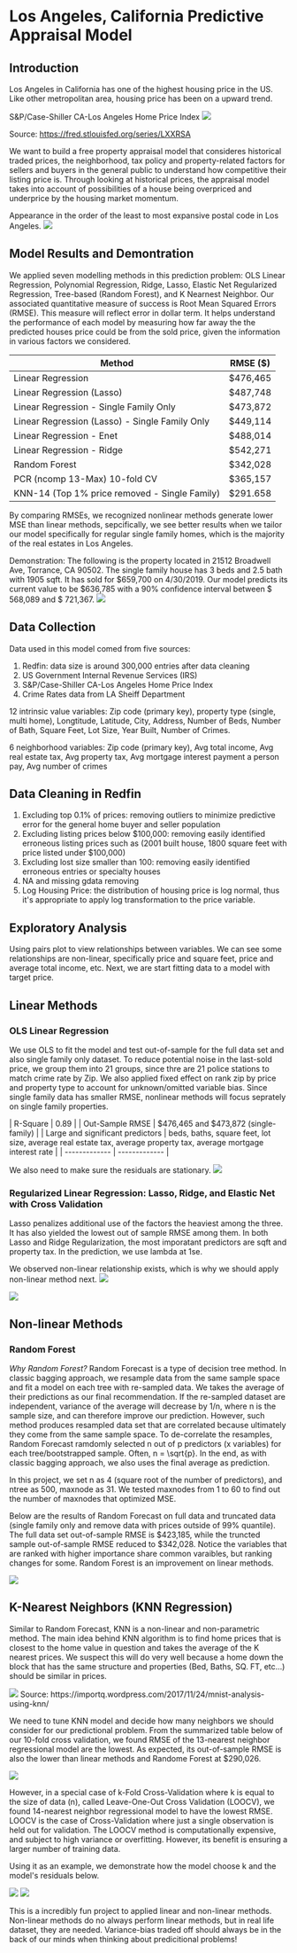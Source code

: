# Los Angeles, California Predictive Appraisal Model

## Introduction


Los Angeles in California has one of the highest housing price in the US. Like other metropolitan area, housing price has been on a upward trend.


S&P/Case-Shiller CA-Los Angeles Home Price Index
<img width=“964” src="https://github.com/MINAYUAN/CaliforniaHousing/blob/main/CS%20Housing%20Index.png">

Source: https://fred.stlouisfed.org/series/LXXRSA

We want to build a free property appraisal model that consideres historical traded prices, the neighborhood, tax policy and property-related factors for sellers and buyers in the general public to understand how competitive their listing price is. Through looking at historical prices, the appraisal model takes into account of possibilities of a house being overpriced and underprice by the housing market momentum. 

Appearance in the order of the least to most expansive postal code in Los Angeles.
<img width=“964” src="https://github.com/MINAYUAN/CaliforniaHousing/blob/main/ZipByTypePrice.gif">

## Model Results and Demontration
We applied seven modelling methods in this prediction problem: OLS Linear Regression, Polynomial Regression, Ridge, Lasso, Elastic Net Regularized Regression, Tree-based (Random Forest), and K Nearnest Neighbor. Our associated quantitative measure of success is Root Mean Squared Errors (RMSE). This measure will reflect error in dollar term. It helps understand the performance of each model by measuring how far away the the predicted houses price could be from the sold price, given the information in various factors we considered. 

| Method | RMSE ($) |
| ------------- | ------------- |
| Linear Regression   | $476,465  |
| Linear Regression (Lasso)  | $487,748  |
| Linear Regression - Single Family Only  | $473,872  |
| Linear Regression (Lasso) - Single Family Only  | $449,114  |
| Linear Regression - Enet  | $488,014  |
| Linear Regression - Ridge  | $542,271  |
| Random Forest   | $342,028  |
| PCR (ncomp 13-Max) 10-fold CV  | $365,157  |
| KNN-14 (Top 1% price removed - Single Family)  | $291.658  |

By comparing RMSEs, we recognized nonlinear methods generate lower MSE than linear methods, sepcifically, we see better results when we tailor our model specifically for regular single family homes, which is the majority of the real estates in Los Angeles.
 

Demonstration:
The following is the property located in 21512 Broadwell Ave, Torrance, CA 90502. The single family house has 3 beds and 2.5 bath with 1905 sqft. It has sold for $659,700 on 4/30/2019. Our model predicts its current value to be $636,785 with a 90% confidence interval between $ 568,089 and $ 721,367.
<img width=“964” src="https://github.com/MINAYUAN/CaliforniaHousing/blob/main/demohouse.png">



## Data Collection
Data used in this model comed from five sources:
1. Redfin: data size is around 300,000 entries after data cleaning
2. US Government Internal Revenue Services (IRS)
3. S&P/Case-Shiller CA-Los Angeles Home Price Index
4. Crime Rates data from LA Sheiff Department

12 intrinsic value variables: Zip code (primary key), property type (single, multi home), Longtitude, Latitude, City, Address, Number of Beds, Number of Bath, Square Feet, Lot Size, Year Built, Number of Crimes.

6 neighborhood variables: Zip code (primary key), Avg total income, Avg real estate tax, Avg property tax, Avg mortgage interest payment a person pay, Avg number of crimes


## Data Cleaning in Redfin
1. Excluding top 0.1% of prices: removing outliers to minimize predictive error for the general home buyer and seller population
2. Excluding listing prices below $100,000: removing easily identified erroneous listing prices such as (2001 built house, 1800 square feet with price listed under $100,000)
3. Excluding lost size smaller than 100: removing easily identified erroneous entries or specialty houses
4. NA and missing gdata removing 
5. Log Housing Price: the distribution of housing price is log normal, thus it's appropriate to apply log transformation to the price variable. 


## Exploratory Analysis
Using pairs plot to view relationships between variables. We can see some relationships are non-linear, specifically price and square feet, price and average total income, etc. Next, we are start fitting data to a model with target price.  

## Linear Methods
### OLS Linear Regression
We use OLS to fit the model and test out-of-sample for the full data set and also single family only dataset. To reduce potential noise in the last-sold price, we group them into 21 groups, since thre are 21 police stations to match crime rate by Zip. We also applied fixed effect on rank zip by price and property type to account for unknown/omitted variable bias. Since single family data has smaller RMSE, nonlinear methods will focus seprately on single family properties.


| R-Square   | 0.89  |
| Out-Sample RMSE  | $476,465 and $473,872 (single-family)   |
| Large and significant predictors  | beds, baths, square feet, lot size, average real estate tax, average property tax, average mortgage interest rate  |
| ------------- | ------------- |


We also need to make sure the residuals are stationary.
<img width=“964” src="https://github.com/MINAYUAN/CaliforniaHousing/blob/main/lineareps.png">


### Regularized Linear Regression: Lasso, Ridge, and Elastic Net with Cross Validation
Lasso penalizes additional use of the factors the heaviest among the three. It has also yielded the lowest out of sample RMSE among them. In both Lasso and Ridge Regularization, the most imporatant predictors are sqft and property tax. In the prediction, we use lambda at 1se.

We observed non-linear relationship exists, which is why we should apply non-linear method next.
<img width=“964” src="https://github.com/MINAYUAN/CaliforniaHousing/blob/main/NonlinearRelationship.png">

<img width=“964” src="https://github.com/MINAYUAN/CaliforniaHousing/blob/main/linearreg.png">



## Non-linear Methods
### Random Forest

*Why Random Forest?*
Random Forecast is a type of decision tree method. In classic bagging approach, we resample data from the same sample space and fit a model on each tree with re-sampled data. We takes the average of their predictions as our final recommendation. If the re-sampled dataset are independent, variance of the average will decrease by 1/n, where n is the sample size, and can therefore improve our prediction. However, such method produces resampled data set that are correlated because ultimately they come from the same sample space. To de-correlate the resamples, Random Forecast ramdomly selected n out of p predictors (x variables) for each tree/bootstrapped sample. Often, n = \sqrt{p}. In the end, as with classic bagging approach, we also uses the final average as prediction. 

In this project, we set n as 4 (square root of the number of predictors), and ntree as 500, maxnode as 31. We tested maxnodes from 1 to 60 to find out the number of maxnodes that optimized MSE. 


Below are the results of Random Forecast on full data and truncated data (single family only and remove data with prices outside of 99% quantile). The full data set out-of-sample RMSE is $423,185, while the truncted sample out-of-sample RMSE reduced to $342,028. Notice the variables that are ranked with higher importance share common varaibles, but ranking changes for some. Random Forest is an improvement on linear methods.

<img width=“964” src="https://github.com/MINAYUAN/CaliforniaHousing/blob/main/rfimportance.png">


## K-Nearest Neighbors (KNN Regression)

Similar to Random Forecast, KNN is a non-linear and non-parametric method. The main idea behind KNN algorithm is to find home prices that is closest to the home value in question and takes the average of the K nearest prices. We suspect this will do very well because a home down the block that has the same structure and properties (Bed, Baths, SQ. FT, etc…) should be similar in prices. 

<img width=“964” src="https://github.com/MINAYUAN/CaliforniaHousing/blob/main/knn_mov30.gif?raw=true">
Source: https://importq.wordpress.com/2017/11/24/mnist-analysis-using-knn/


We need to tune KNN model and decide how many neighbors we should consider for our predictional problem. From the summarized table below of our 10-fold cross validation, we found  RMSE of the 13-nearest neighbor regressional model are the lowest. As expected, its out-of-sample RMSE is also the lower than linear methods and Randome Forest at $290,026. 

<img width=“964” src="https://github.com/MINAYUAN/CaliforniaHousing/blob/main/knn10fold.png">

However, in  a special case of k-Fold Cross-Validation where k is equal to the size of data (n), called Leave-One-Out Cross Validation (LOOCV), we found 14-nearest neighbor regressional model to have the lowest RMSE. LOOCV is the case of Cross-Validation where just a single observation is held out for validation. The LOOCV method is computationally expensive, and subject to high variance or overfitting. However, its benefit is ensuring a larger number of training data. 

Using it as an example, we demonstrate how the model choose k and the model's residuals below. 

<img width=“964” src="https://github.com/MINAYUAN/CaliforniaHousing/blob/main/knnrmse.png">


<img width=“964” src="https://github.com/MINAYUAN/CaliforniaHousing/blob/main/knneps.png">


This is a incredibly fun project to applied linear and non-linear methods. Non-linear methods do no always perform linear methods, but in real life dataset, they are needed. Variance-bias traded off should always be in the back of our minds when thinking about predicitional problems!




